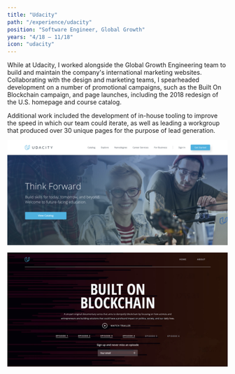 ```yaml
---
title: "Udacity"
path: "/experience/udacity"
position: "Software Engineer, Global Growth"
years: "4/18 – 11/18"
icon: "udacity"
---
```


While at Udacity, I worked alongside the Global Growth Engineering team to build and maintain the company's international marketing websites. Collaborating with the design and marketing teams, I spearheaded development on a number of promotional campaigns, such as the Built On Blockchain campaign, and page launches, including the 2018 redesign of the U.S. homepage and course catalog.

Additional work included the development of in-house tooling to improve the speed in which our team could iterate, as well as leading a workgroup that produced over 30 unique pages for the purpose of lead generation.

![Udacity Homepage Refresh](../../images/pics/udacity-1.png "U.S. homepage refresh, mid 2018")

![Udacity Built On Blockchain](../../images/pics/udacity-2.png 'The "Built On Blockchain" campaign')
